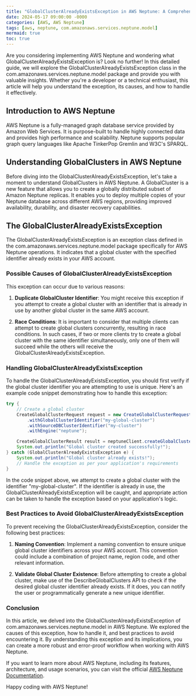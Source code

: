 ```yaml
---
title: "GlobalClusterAlreadyExistsException in AWS Neptune: A Comprehensive Guide"
date: 2024-05-17 09:00:00 -0000
categories: [AWS, AWS Neptune]
tags: [aws, neptune, com.amazonaws.services.neptune.model]
mermaid: true
toc: true
---
```



Are you considering implementing AWS Neptune and wondering what GlobalClusterAlreadyExistsException is? Look no further! In this detailed guide, we will explore the GlobalClusterAlreadyExistsException class in the com.amazonaws.services.neptune.model package and provide you with valuable insights. Whether you're a developer or a technical enthusiast, this article will help you understand the exception, its causes, and how to handle it effectively.

## Introduction to AWS Neptune

AWS Neptune is a fully-managed graph database service provided by Amazon Web Services. It is purpose-built to handle highly connected data and provides high performance and scalability. Neptune supports popular graph query languages like Apache TinkerPop Gremlin and W3C's SPARQL.

## Understanding GlobalClusters in AWS Neptune

Before diving into the GlobalClusterAlreadyExistsException, let's take a moment to understand GlobalClusters in AWS Neptune. A GlobalCluster is a new feature that allows you to create a globally distributed subset of Amazon Neptune replicas. It enables you to deploy multiple copies of your Neptune database across different AWS regions, providing improved availability, durability, and disaster recovery capabilities.

## The GlobalClusterAlreadyExistsException

The GlobalClusterAlreadyExistsException is an exception class defined in the com.amazonaws.services.neptune.model package specifically for AWS Neptune operations. It indicates that a global cluster with the specified identifier already exists in your AWS account.

### Possible Causes of GlobalClusterAlreadyExistsException

This exception can occur due to various reasons:

1. **Duplicate GlobalCluster Identifier**: You might receive this exception if you attempt to create a global cluster with an identifier that is already in use by another global cluster in the same AWS account.

2. **Race Conditions**: It is important to consider that multiple clients can attempt to create global clusters concurrently, resulting in race conditions. In such cases, if two or more clients try to create a global cluster with the same identifier simultaneously, only one of them will succeed while the others will receive the GlobalClusterAlreadyExistsException.

### Handling GlobalClusterAlreadyExistsException

To handle the GlobalClusterAlreadyExistsException, you should first verify if the global cluster identifier you are attempting to use is unique. Here's an example code snippet demonstrating how to handle this exception:

```java
try {
    // Create a global cluster
    CreateGlobalClusterRequest request = new CreateGlobalClusterRequest()
        .withGlobalClusterIdentifier("my-global-cluster")
        .withSourceDBClusterIdentifier("my-cluster")
        .withEngine("neptune");

    CreateGlobalClusterResult result = neptuneClient.createGlobalCluster(request);
    System.out.println("Global cluster created successfully!");
} catch (GlobalClusterAlreadyExistsException e) {
    System.out.println("Global cluster already exists!");
    // Handle the exception as per your application's requirements
}
```

In the code snippet above, we attempt to create a global cluster with the identifier "my-global-cluster". If the identifier is already in use, the GlobalClusterAlreadyExistsException will be caught, and appropriate action can be taken to handle the exception based on your application's logic.

### Best Practices to Avoid GlobalClusterAlreadyExistsException

To prevent receiving the GlobalClusterAlreadyExistsException, consider the following best practices:

1. **Naming Convention**: Implement a naming convention to ensure unique global cluster identifiers across your AWS account. This convention could include a combination of project name, region code, and other relevant information.

2. **Validate Global Cluster Existence**: Before attempting to create a global cluster, make use of the DescribeGlobalClusters API to check if the desired global cluster identifier already exists. If it does, you can notify the user or programmatically generate a new unique identifier.

### Conclusion

In this article, we delved into the GlobalClusterAlreadyExistsException of com.amazonaws.services.neptune.model in AWS Neptune. We explored the causes of this exception, how to handle it, and best practices to avoid encountering it. By understanding this exception and its implications, you can create a more robust and error-proof workflow when working with AWS Neptune.

If you want to learn more about AWS Neptune, including its features, architecture, and usage scenarios, you can visit the official [AWS Neptune Documentation](https://docs.aws.amazon.com/neptune/index.html).

Happy coding with AWS Neptune!